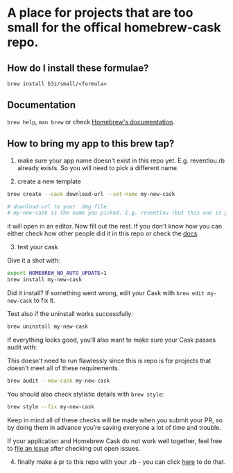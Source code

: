 # A place for projects that are too small for the offical homebrew-cask repo.

## How do I install these formulae?
`brew install b3z/small/<formula>`

## Documentation
`brew help`, `man brew` or check [Homebrew's documentation](https://docs.brew.sh).

## How to bring my app to this brew tap?

1. make sure your app name doesn't exist in this repo yet.
E.g. reventlou.rb already exists. So you will need to pick a different name.

2. create a new template
```sh
brew create --cask download-url --set-name my-new-cask

# download-url to your .dmg file.
# my-new-cask is the name you picked. E.g. reventlou (but this one is gone already :) )
```

it will open in an editor. Now fill out the rest. If you don't know how you can either check how other people did it in this repo or check the [docs](https://github.com/Homebrew/homebrew-cask/blob/master/doc/development/adding_a_cask.md)

3. test your cask

Give it a shot with:

```bash
export HOMEBREW_NO_AUTO_UPDATE=1
brew install my-new-cask
```

Did it install? If something went wrong, edit your Cask with `brew edit my-new-cask` to fix it.

Test also if the uninstall works successfully:

```bash
brew uninstall my-new-cask
```

If everything looks good, you’ll also want to make sure your Cask passes audit with:

This doesn't need to run flawlessly since this is repo is for projects that doesn't meet all of these requirements.

```bash
brew audit --new-cask my-new-cask
```

You should also check stylistic details with `brew style`:

```bash
brew style --fix my-new-cask
```

Keep in mind all of these checks will be made when you submit your PR, so by doing them in advance you’re saving everyone a lot of time and trouble.

If your application and Homebrew Cask do not work well together, feel free to [file an issue](https://github.com/Homebrew/homebrew-cask#reporting-bugs) after checking out open issues.

4. finally make a pr to this repo with your .rb - you can click [here](https://github.com/b3z/homebrew-small/pulls) to do that.
